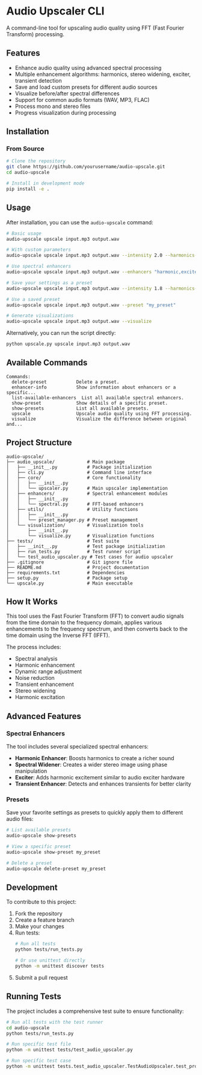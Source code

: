 # Audio Upscaler CLI

A command-line tool for upscaling audio quality using FFT (Fast Fourier Transform) processing.

## Features

- Enhance audio quality using advanced spectral processing
- Multiple enhancement algorithms: harmonics, stereo widening, exciter, transient detection
- Save and load custom presets for different audio sources
- Visualize before/after spectral differences
- Support for common audio formats (WAV, MP3, FLAC)
- Process mono and stereo files
- Progress visualization during processing

## Installation

### From Source

```bash
# Clone the repository
git clone https://github.com/yourusername/audio-upscale.git
cd audio-upscale

# Install in development mode
pip install -e .
```

## Usage

After installation, you can use the `audio-upscale` command:

```bash
# Basic usage
audio-upscale upscale input.mp3 output.wav

# With custom parameters
audio-upscale upscale input.mp3 output.wav --intensity 2.0 --harmonics-boost 0.5

# Use spectral enhancers
audio-upscale upscale input.mp3 output.wav --enhancers "harmonic,exciter"

# Save your settings as a preset
audio-upscale upscale input.mp3 output.wav --intensity 1.8 --harmonics-boost 0.6 --save-preset "my_preset"

# Use a saved preset
audio-upscale upscale input.mp3 output.wav --preset "my_preset"

# Generate visualizations
audio-upscale upscale input.mp3 output.wav --visualize
```

Alternatively, you can run the script directly:

```bash
python upscale.py upscale input.mp3 output.wav
```

## Available Commands

```
Commands:
  delete-preset           Delete a preset.
  enhancer-info           Show information about enhancers or a specific...
  list-available-enhancers  List all available spectral enhancers.
  show-preset             Show details of a specific preset.
  show-presets            List all available presets.
  upscale                 Upscale audio quality using FFT processing.
  visualize               Visualize the difference between original and...
```

## Project Structure

```
audio-upscale/
├── audio_upscale/            # Main package
│   ├── __init__.py           # Package initialization
│   ├── cli.py                # Command line interface
│   ├── core/                 # Core functionality
│   │   ├── __init__.py
│   │   └── upscaler.py       # Main upscaler implementation
│   ├── enhancers/            # Spectral enhancement modules
│   │   ├── __init__.py
│   │   └── spectral.py       # FFT-based enhancers
│   ├── utils/                # Utility functions
│   │   ├── __init__.py
│   │   └── preset_manager.py # Preset management
│   └── visualization/        # Visualization tools
│       ├── __init__.py
│       └── visualize.py      # Visualization functions
├── tests/                    # Test suite
│   ├── __init__.py           # Test package initialization
│   ├── run_tests.py          # Test runner script
│   └── test_audio_upscaler.py # Test cases for audio upscaler
├── .gitignore                # Git ignore file
├── README.md                 # Project documentation
├── requirements.txt          # Dependencies
├── setup.py                  # Package setup
└── upscale.py                # Main executable
```

## How It Works

This tool uses the Fast Fourier Transform (FFT) to convert audio signals from the time domain to the frequency domain, applies various enhancements to the frequency spectrum, and then converts back to the time domain using the Inverse FFT (IFFT).

The process includes:
- Spectral analysis
- Harmonic enhancement
- Dynamic range adjustment
- Noise reduction
- Transient enhancement
- Stereo widening
- Harmonic excitation

## Advanced Features

### Spectral Enhancers

The tool includes several specialized spectral enhancers:

- **Harmonic Enhancer**: Boosts harmonics to create a richer sound
- **Spectral Widener**: Creates a wider stereo image using phase manipulation
- **Exciter**: Adds harmonic excitement similar to audio exciter hardware
- **Transient Enhancer**: Detects and enhances transients for better clarity

### Presets

Save your favorite settings as presets to quickly apply them to different audio files:

```bash
# List available presets
audio-upscale show-presets

# View a specific preset
audio-upscale show-preset my_preset

# Delete a preset
audio-upscale delete-preset my_preset
```

## Development

To contribute to this project:

1. Fork the repository
2. Create a feature branch
3. Make your changes
4. Run tests:
   ```bash
   # Run all tests
   python tests/run_tests.py
   
   # Or use unittest directly
   python -m unittest discover tests
   ```
5. Submit a pull request

## Running Tests

The project includes a comprehensive test suite to ensure functionality:

```bash
# Run all tests with the test runner
cd audio-upscale
python tests/run_tests.py

# Run specific test file
python -m unittest tests/test_audio_upscaler.py

# Run specific test case
python -m unittest tests.test_audio_upscaler.TestAudioUpscaler.test_process_file
```

 